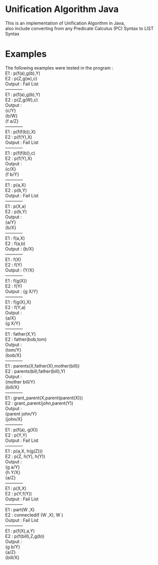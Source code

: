 # Unification Algorithm Java
This is an implementation of Unification Algorithm in Java, <br />
also include converting from any Predicate Calculus (PC) Syntax to LIST Syntax<br />

# Examples
The following examples were tested in the program :<br />
E1 : p(f(a),g(b),Y)<br />
E2 : p(Z,g(w),c)<br />
Output : Fail List<br />
————<br />
E1 : p(f(a),g(b),Y)<br />
E2 : p(Z,g(W),c)<br />
Output :<br />
{c/Y}<br />
{b/W}<br />
{f a/Z}<br />
————<br />
E1 : p(f(f(b)),X)<br />
E2 : p(f(Y),X)<br />
Output : Fail List<br />
————<br />
E1 : p(f(f(b)),c)<br />
E2 : p(f(Y),X)<br />
Output :<br />
{c/X}<br />
{f b/Y}<br />
————<br />
E1 : p(a,X)<br />
E2 : p(b,Y)<br />
Output : Fail List<br />
————<br />
E1 : p(X,a)<br />
E2 : p(b,Y)<br />
Output : <br />
{a/Y}<br />
{b/X}<br />
————<br />
E1 : f(a,X)<br />
E2 : f(a,b)<br />
Output : {b/X}<br />
————<br />
E1 : f(X)<br />
E2 : f(Y)<br />
Output : {Y/X}<br />
————<br />
E1 : f(g(X))<br />
E2 : f(Y)<br />
Output : {g X/Y}<br />
————<br />
E1 : f(g(X),X)<br />
E2 : f(Y,a)<br />
Output :<br />
{a/X}<br />
{g X/Y}<br />
————<br />
E1 : father(X,Y)<br />
E2 : father(bob,tom)<br />
Output :<br />
{tom/Y}<br />
{bob/X}<br />
————<br />
E1 : parents(X,father(X),mother(bill))<br />
E2 : parents(bill,father(bill),Y)<br />
Output : <br />
{mother bill/Y}<br />
{bill/X}<br />
————<br />
E1 : grant_parent(X,parent(parent(X)))<br />
E2 : grant_parent(john,parent(Y))<br />
Output :<br />
{parent john/Y}<br />
{john/X}<br />
————<br />
E1 : p(f(a), g(X))<br />
E2 : p(Y,Y)<br />
Output : Fail List<br />
————<br />
E1 : p(a,X, h(g(Z)))<br />
E2 : p(Z, h(Y), h(Y))<br />
Output :<br />
{g a/Y}<br />
{h Y/X}<br />
{a/Z}<br />
————<br />
E1 : p(X,X)<br />
E2 : p(Y,f(Y))<br />
Output : Fail List<br />
————<br />
E1 : part(W ,X)<br />
E2 : connected(f (W ,X), W )<br />
Output : Fail List<br />
————<br />
E1 : p(f(X),a,Y)<br />
E2 : p(f(bill),Z,g(b))<br />
Output : <br />
{g b/Y}<br />
{a/Z}<br />
{bill/X}<br />
